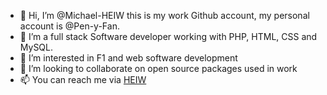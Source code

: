 - 👋 Hi, I’m @Michael-HEIW this is my work Github account, my personal account is @Pen-y-Fan.
- 🌱 I’m a full stack Software developer working with PHP, HTML, CSS and MySQL.
- 👀 I’m interested in F1 and web software development
- 💞️ I’m looking to collaborate on open source packages used in work
- 📫 You can reach me via [HEIW](https://heiw.nhs.wales/contact-us/)

<!---
Michael-HEIW/Michael-HEIW is a ✨ special ✨ repository because its `README.md` (this file) appears on your GitHub profile.
You can click the Preview link to take a look at your changes.
--->
